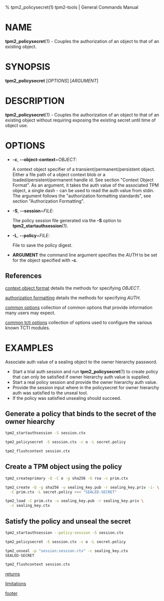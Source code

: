 % tpm2_policysecret(1) tpm2-tools | General Commands Manual

# NAME

**tpm2_policysecret**(1) - Couples the authorization of an object to that of an
existing object.

# SYNOPSIS

**tpm2_policysecret** [*OPTIONS*] [*ARGUMENT*]

# DESCRIPTION

**tpm2_policysecret**(1) - Couples the authorization of an object to that of an
existing object without requiring exposing the existing secret until time of
object use.

# OPTIONS

  * **-c**, **\--object-context**=_OBJECT_:

    A context object specifier of a transient/permanent/persistent object. Either
    a file path of a object context blob or a loaded/persistent/permanent handle
    id. See section "Context Object Format". As an argument, it takes the auth
    value of the associated TPM object, a single dash - can be used to read the
    auth value from stdin. The argument follows the "authorization formatting
    standards", see section "Authorization Formatting".

  * **-S**, **\--session**=_FILE_:

    The policy session file generated via the **-S** option to
    **tpm2_startauthsession**(1).

  * **-L**, **\--policy**=_FILE_:

    File to save the policy digest.

  * **ARGUMENT** the command line argument specifies the _AUTH_ to be set for
    the object specified with **-c**.

## References

[context object format](common/ctxobj.md) details the methods for specifying
_OBJECT_.

[authorization formatting](common/authorizations.md) details the methods for
specifying _AUTH_.

[common options](common/options.md) collection of common options that provide
information many users may expect.

[common tcti options](common/tcti.md) collection of options used to configure
the various known TCTI modules.

# EXAMPLES

Associate auth value of a sealing object to the owner hierarchy password.
* Start a trial auth session and run **tpm2_policysecret**(1) to create policy
that can only be satisfied if owner hierarchy auth value is supplied.
* Start a real policy session and provide the owner hierarchy auth value.
* Provide the session input where in the policysecret for owner hierarchy auth
was satisfied to the unseal tool.
* If the policy was satisfied unsealing should succeed.

## Generate a policy that binds to the secret of the owner hiearchy
```bash
tpm2_startauthsession -S session.ctx

tpm2_policysecret -S session.ctx -c o -L secret.policy

tpm2_flushcontext session.ctx
```

## Create a TPM object using the policy
```bash
tpm2_createprimary -Q -C o -g sha256 -G rsa -c prim.ctx

tpm2_create -Q -g sha256 -u sealing_key.pub -r sealing_key.priv -i- \
  -C prim.ctx -L secret.policy <<< "SEALED-SECRET"

tpm2_load -C prim.ctx -u sealing_key.pub -r sealing_key.priv \
  -c sealing_key.ctx
```

## Satisfy the policy and unseal the secret
```bash
tpm2_startauthsession --policy-session -S session.ctx

tpm2_policysecret -S session.ctx -c o -L secret.policy

tpm2_unseal -p "session:session.ctx" -c sealing_key.ctx
SEALED-SECRET

tpm2_flushcontext session.ctx
```

[returns](common/returns.md)

[limitations](common/policy-limitations.md)

[footer](common/footer.md)
